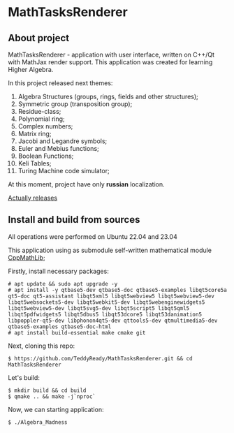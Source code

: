 # MathTasksRenderer

## About project
MathTasksRenderer - application with user interface, written on C++/Qt with MathJax render support. This application was created for learning Higher Algebra. 

In this project released next themes:
1. Algebra Structures (groups, rings, fields and other structures);
2. Symmetric group (transposition group);
3. Residue-class;
4. Polynomial ring;
5. Complex numbers;
6. Matrix ring;
7. Jacobi and Legandre symbols;
8. Euler and Mebius functions;
9. Boolean Functions;
10. Keli Tables;
11. Turing Machine code simulator; 

At this moment, project have only **russian** localization.

[Actually releases](https://drive.google.com/drive/folders/1ZljdK5I1yh3rMvvRP4rtfFE1fB51Hb61?usp=share_link)

## Install and build from sources
All operations were performed on Ubuntu 22.04 and 23.04

This application using as submodule self-written mathematical module [CppMathLib](https://github.com/TeddyReady/CppMathLib.git);

Firstly, install necessary packages:

    # apt update && sudo apt upgrade -y
    # apt install -y qtbase5-dev qtbase5-doc qtbase5-examples libqt5core5a qt5-doc qt5-assistant libqt5xml5 libqt5webview5 libqt5webview5-dev libqt5websockets5-dev libqt5webkit5-dev libqt5webenginewidgets5 libqt5webview5-dev libqt5svg5-dev libqt5script5 libqt5qml5 libqt5pdfwidgets5 libqt5dbus5 libqt53dcore5 libqt53danimation5 libpoppler-qt5-dev libphonon4qt5-dev qttools5-dev qtmultimedia5-dev qtbase5-examples qtbase5-doc-html
    # apt install build-essential make cmake git

Next, cloning this repo:

    $ https://github.com/TeddyReady/MathTasksRenderer.git && cd MathTasksRenderer

Let's build:

    $ mkdir build && cd build
    $ qmake .. && make -j`nproc`

Now, we can starting application:

    $ ./Algebra_Madness
